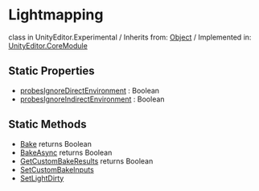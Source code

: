 # Lightmapping
class in UnityEditor.Experimental
 / Inherits from: <a href="https://docs.unity3d.com/6000.0/Documentation/ScriptReference/Object.html" target="_blank">Object</a> / Implemented in: <a href="https://docs.unity3d.com/6000.0/Documentation/ScriptReference/UnityEditor.CoreModule.html" target="_blank">UnityEditor.CoreModule</a>
## Static Properties
- <a href="https://docs.unity3d.com/6000.0/Documentation/ScriptReference/Lightmapping-probesIgnoreDirectEnvironment.html" target="_blank">probesIgnoreDirectEnvironment</a> : Boolean
- <a href="https://docs.unity3d.com/6000.0/Documentation/ScriptReference/Lightmapping-probesIgnoreIndirectEnvironment.html" target="_blank">probesIgnoreIndirectEnvironment</a> : Boolean
## Static Methods
- <a href="https://docs.unity3d.com/6000.0/Documentation/ScriptReference/Lightmapping.Bake.html" target="_blank">Bake</a> returns Boolean
- <a href="https://docs.unity3d.com/6000.0/Documentation/ScriptReference/Lightmapping.BakeAsync.html" target="_blank">BakeAsync</a> returns Boolean
- <a href="https://docs.unity3d.com/6000.0/Documentation/ScriptReference/Lightmapping.GetCustomBakeResults.html" target="_blank">GetCustomBakeResults</a> returns Boolean
- <a href="https://docs.unity3d.com/6000.0/Documentation/ScriptReference/Lightmapping.SetCustomBakeInputs.html" target="_blank">SetCustomBakeInputs</a>
- <a href="https://docs.unity3d.com/6000.0/Documentation/ScriptReference/Lightmapping.SetLightDirty.html" target="_blank">SetLightDirty</a>
